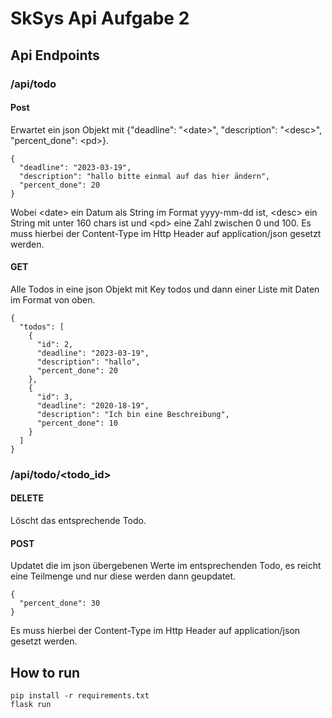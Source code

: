 # SkSys Api Aufgabe 2

## Api Endpoints

### /api/todo

#### Post

Erwartet ein json Objekt mit {"deadline": "\<date\>", "description": "\<desc\>", "percent_done": \<pd\>}.

```
{
  "deadline": "2023-03-19",
  "description": "hallo bitte einmal auf das hier ändern",
  "percent_done": 20
}
```

Wobei \<date\> ein Datum als String im Format yyyy-mm-dd ist, \<desc\> ein String mit unter 160 chars ist und \<pd\> eine Zahl zwischen 0 und 100.
Es muss hierbei der Content-Type im Http Header auf application/json gesetzt werden.

#### GET

Alle Todos in eine json Objekt mit Key todos und dann einer Liste mit Daten im Format von oben.

```
{
  "todos": [
    {
      "id": 2,
      "deadline": "2023-03-19",
      "description": "hallo",
      "percent_done": 20
    },
    {
      "id": 3,
      "deadline": "2020-18-19",
      "description": "Ich bin eine Beschreibung",
      "percent_done": 10
    }
  ]
}
```


### /api/todo/<todo_id>

#### DELETE

Löscht das entsprechende Todo.

#### POST

Updatet die im json übergebenen Werte im entsprechenden Todo, es reicht eine Teilmenge und nur diese werden dann geupdatet.

```
{
  "percent_done": 30
}
```

Es muss hierbei der Content-Type im Http Header auf application/json gesetzt werden.

## How to run

    pip install -r requirements.txt
    flask run
